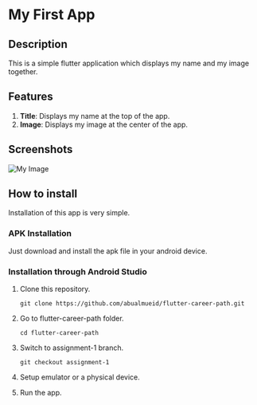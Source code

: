 # My First App 

## Description
This is a simple flutter application which displays my name and my image together. 

## Features 
1. **Title**: Displays my name at the top of the app.
2. **Image**: Displays my image at the center of the app.

## Screenshots
![My Image](assets/images/my_image.png)

## How to install 
Installation of this app is very simple.

### APK Installation
Just download and install the apk file in your android device. 

### Installation through Android Studio
1. Clone this repository.

   ```git clone https://github.com/abualmueid/flutter-career-path.git```

2. Go to flutter-career-path folder.

   ```cd flutter-career-path```

3. Switch to assignment-1 branch.
    
    ```git checkout assignment-1```   

4. Setup emulator or a physical device.

5. Run the app.
